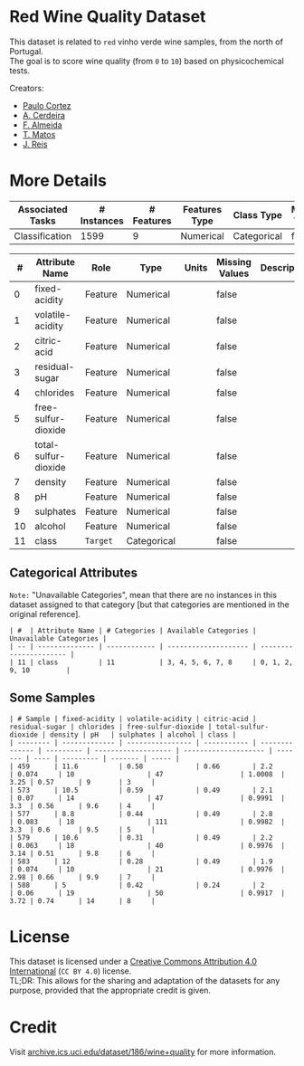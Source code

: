# Red Wine Quality Dataset
This dataset is related to `red` vinho verde wine samples, from the north of Portugal.  
The goal is to score wine quality (from `0` to `10`) based on physicochemical tests.

Creators:
  - [Paulo Cortez](https://pt.linkedin.com/in/paulocortez)
  - [A. Cerdeira](https://www.scopus.com/authid/detail.uri?authorId=57201838996)
  - [F. Almeida](https://unknown.org)
  - [T. Matos](https://www.researchgate.net/profile/Telmo-Matos)
  - [J. Reis](https://www.researchgate.net/profile/Jose-Reis-6)

# More Details
| Associated Tasks | # Instances | # Features | Features Type | Class Type  | Missing Values |
| ---------------- | ----------- | ---------- | ------------- | ----------- | -------------- |
| Classification   | 1599        | 9          | Numerical     | Categorical | false          |

| #  | Attribute Name       | Role     | Type        | Units | Missing Values | Description |
| -- | -------------------- | -------- | ----------- | ----- | -------------- | ----------- |
| 0  | fixed-acidity        | Feature  | Numerical   |       | false          |             |
| 1  | volatile-acidity     | Feature  | Numerical   |       | false          |             |
| 2  | citric-acid          | Feature  | Numerical   |       | false          |             |
| 3  | residual-sugar       | Feature  | Numerical   |       | false          |             |
| 4  | chlorides            | Feature  | Numerical   |       | false          |             |
| 5  | free-sulfur-dioxide  | Feature  | Numerical   |       | false          |             |
| 6  | total-sulfur-dioxide | Feature  | Numerical   |       | false          |             |
| 7  | density              | Feature  | Numerical   |       | false          |             |
| 8  | pH                   | Feature  | Numerical   |       | false          |             |
| 9  | sulphates            | Feature  | Numerical   |       | false          |             |
| 10 | alcohol              | Feature  | Numerical   |       | false          |             |
| 11 | class                | `Target` | Categorical |       | false          |             |

## Categorical Attributes
`Note:` "Unavailable Categories", mean that there are no instances in this dataset assigned to that category [but that categories are mentioned in the original reference].
```
| #  | Attribute Name | # Categories | Available Categories | Unavailable Categories |
| -- | -------------- | ------------ | -------------------- | ---------------------- |
| 11 | class          | 11           | 3, 4, 5, 6, 7, 8     | 0, 1, 2, 9, 10         |
```

## Some Samples
```
| # Sample | fixed-acidity | volatile-acidity | citric-acid | residual-sugar | chlorides | free-sulfur-dioxide | total-sulfur-dioxide | density | pH   | sulphates | alcohol | class |
| -------- | ------------- | ---------------- | ----------- | -------------- | --------- | ------------------- | -------------------- | ------- | ---- | --------- | ------- | ----- |
| 459      | 11.6          | 0.58             | 0.66        | 2.2            | 0.074     | 10                  | 47                   | 1.0008  | 3.25 | 0.57      | 9       | 3     |
| 573      | 10.5          | 0.59             | 0.49        | 2.1            | 0.07      | 14                  | 47                   | 0.9991  | 3.3  | 0.56      | 9.6     | 4     |
| 577      | 8.8           | 0.44             | 0.49        | 2.8            | 0.083     | 18                  | 111                  | 0.9982  | 3.3  | 0.6       | 9.5     | 5     |
| 579      | 10.6          | 0.31             | 0.49        | 2.2            | 0.063     | 18                  | 40                   | 0.9976  | 3.14 | 0.51      | 9.8     | 6     |
| 583      | 12            | 0.28             | 0.49        | 1.9            | 0.074     | 10                  | 21                   | 0.9976  | 2.98 | 0.66      | 9.9     | 7     |
| 588      | 5             | 0.42             | 0.24        | 2              | 0.06      | 19                  | 50                   | 0.9917  | 3.72 | 0.74      | 14      | 8     |
```

# License
This dataset is licensed under a [Creative Commons Attribution 4.0 International](https://creativecommons.org/licenses/by/4.0/legalcode) (`CC BY 4.0`) license.  
TL;DR: This allows for the sharing and adaptation of the datasets for any purpose, provided that the appropriate credit is given.

# Credit
Visit [archive.ics.uci.edu/dataset/186/wine+quality](https://archive.ics.uci.edu/dataset/186/wine+quality) for more information.